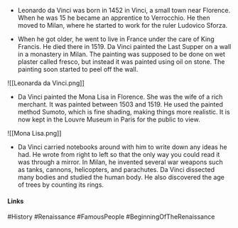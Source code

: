 - Leonardo da Vinci was born in 1452 in Vinci, a small town near Florence. When he was 15 he became an apprentice to Verrocchio. He then moved to Milan, where he started to work for the ruler Ludovico Sforza.

- When he got older, he went to live in France under the care of King Francis. He died there in 1519. Da Vinci painted the Last Supper on a wall in a monastery in Milan. The painting was supposed to be done on wet plaster called fresco, but instead it was painted using oil on stone. The painting soon started to peel off the wall.

![[Leonarda da Vinci.png]]

- Da Vinci painted the Mona Lisa in Florence. She was the wife of a rich merchant. It was painted between 1503 and 1519. He used the painted method Sumoto, which is fine shading, making things more realistic. It is now kept in the Louvre Museum in Paris for the public to view.

![[Mona Lisa.png]]

- Da Vinci carried notebooks around with him to write down any ideas he had. He wrote from right to left so that the only way you could read it was through a mirror. In Milan, he invented several war weapons such as tanks, cannons, helicopters, and parachutes. Da Vinci dissected many bodies and studied the human body. He also discovered the age of trees by counting its rings.

#### Links
#History #Renaissance #FamousPeople #BeginningOfTheRenaissance 
